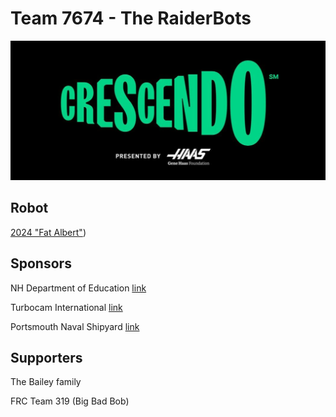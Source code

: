 Team 7674 - The RaiderBots
==========================

![Crescendo](https://github.com/team7674/team7674/blob/main/crescendo.jpg?raw=true)

## Robot 

[2024 "Fat Albert"](https://github.com/team7674/team7674/ROBOT2024.md))

## Sponsors

NH Department of Education [link](https://www.education.nh.gov/)

Turbocam International [link](https://www.turbocam.com/)

Portsmouth Naval Shipyard [link](https://www.navsea.navy.mil/Home/Shipyards/Portsmouth/)

## Supporters

The Bailey family

FRC Team 319 (Big Bad Bob)
